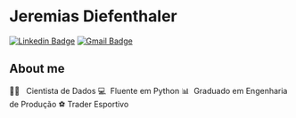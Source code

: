 # Jeremias Diefenthaler

[![Linkedin Badge](https://img.shields.io/badge/LinkedIn-JeremiasDiefenthaler-blue?style=flat-square&logo=Linkedin&logoColor=white&link=https://www.linkedin.com/in/jeremiasdiefenthaler/)](https://www.linkedin.com/in/jeremiasdiefenthaler/) 
[![Gmail Badge](https://img.shields.io/badge/-jeremiasdief@gmail.com-c14438?style=flat-square&logo=Gmail&logoColor=white&link=mailto:jeremiasdief@gmail.com)](mailto:jeremiasdief@gmail.com)

## About me

👨‍🏫 &nbsp; Cientista de Dados
💻 &nbsp;Fluente em Python
📊 &nbsp;Graduado em Engenharia de Produção
:soccer: Trader Esportivo

<!--
**JeremiasDief/JeremiasDief** is a ✨ _special_ ✨ repository because its `README.md` (this file) appears on your GitHub profile.

Here are some ideas to get you started:

- 🔭 I’m currently working on ...
- 🌱 I’m currently learning ...
- 👯 I’m looking to collaborate on ...
- 🤔 I’m looking for help with ...
- 💬 Ask me about ...
- 📫 How to reach me: ...
- 😄 Pronouns: ...
- ⚡ Fun fact: ...
-->
